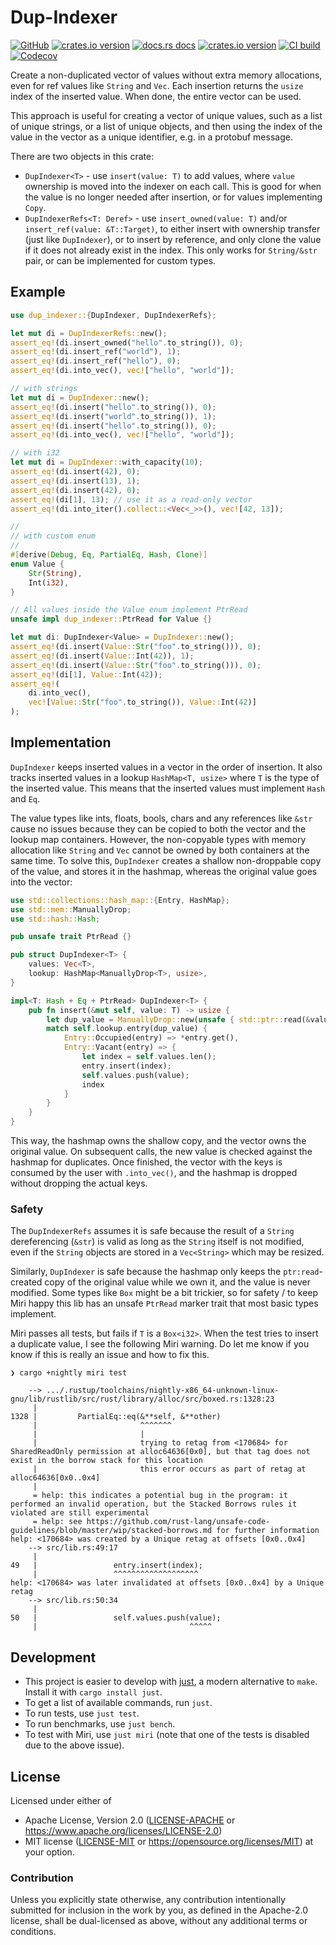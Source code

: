 # Dup-Indexer

[![GitHub](https://img.shields.io/badge/github-dup--indexer-8da0cb?logo=github)](https://github.com/nyurik/dup-indexer)
[![crates.io version](https://img.shields.io/crates/v/dup-indexer.svg)](https://crates.io/crates/dup-indexer)
[![docs.rs docs](https://docs.rs/dup-indexer/badge.svg)](https://docs.rs/dup-indexer)
[![crates.io version](https://img.shields.io/crates/l/dup-indexer.svg)](https://github.com/nyurik/dup-indexer/blob/main/LICENSE-APACHE)
[![CI build](https://github.com/nyurik/dup-indexer/workflows/CI/badge.svg)](https://github.com/nyurik/dup-indexer/actions)
[![Codecov](https://img.shields.io/codecov/c/github/nyurik/dup-indexer)](https://app.codecov.io/gh/nyurik/dup-indexer)

Create a non-duplicated vector of values without extra memory allocations, even for ref values like `String` and
`Vec`. Each insertion returns the `usize` index of the inserted value. When done, the entire vector can be used.

This approach is useful for creating a vector of unique values, such as a list of unique strings, or a list of unique objects, and then using the index of the value in the vector as a unique identifier, e.g. in a protobuf message.

There are two objects in this crate:

* `DupIndexer<T>` - use `insert(value: T)` to add values, where
  `value` ownership is moved into the indexer on each call. This is good for when the value is no longer needed after insertion, or for values implementing
  `Copy`.
* `DupIndexerRefs<T: Deref>` - use `insert_owned(value: T)`  and/or
  `insert_ref(value: &T::Target)`, to either insert with ownership transfer (just like
  `DupIndexer`), or to insert by reference, and only clone the value if it does not already exist in the index. This only works for
  `String/&str` pair, or can be implemented for custom types.

## Example

```rust
use dup_indexer::{DupIndexer, DupIndexerRefs};

let mut di = DupIndexerRefs::new();
assert_eq!(di.insert_owned("hello".to_string()), 0);
assert_eq!(di.insert_ref("world"), 1);
assert_eq!(di.insert_ref("hello"), 0);
assert_eq!(di.into_vec(), vec!["hello", "world"]);

// with strings
let mut di = DupIndexer::new();
assert_eq!(di.insert("hello".to_string()), 0);
assert_eq!(di.insert("world".to_string()), 1);
assert_eq!(di.insert("hello".to_string()), 0);
assert_eq!(di.into_vec(), vec!["hello", "world"]);

// with i32
let mut di = DupIndexer::with_capacity(10);
assert_eq!(di.insert(42), 0);
assert_eq!(di.insert(13), 1);
assert_eq!(di.insert(42), 0);
assert_eq!(di[1], 13); // use it as a read-only vector
assert_eq!(di.into_iter().collect::<Vec<_>>(), vec![42, 13]);

//
// with custom enum
//
#[derive(Debug, Eq, PartialEq, Hash, Clone)]
enum Value {
    Str(String),
    Int(i32),
}

// All values inside the Value enum implement PtrRead
unsafe impl dup_indexer::PtrRead for Value {}

let mut di: DupIndexer<Value> = DupIndexer::new();
assert_eq!(di.insert(Value::Str("foo".to_string())), 0);
assert_eq!(di.insert(Value::Int(42)), 1);
assert_eq!(di.insert(Value::Str("foo".to_string())), 0);
assert_eq!(di[1], Value::Int(42));
assert_eq!(
    di.into_vec(),
    vec![Value::Str("foo".to_string()), Value::Int(42)]
);
```

## Implementation

`DupIndexer` keeps inserted values in a vector in the order of insertion. It also tracks inserted values in a lookup
`HashMap<T, usize>` where `T` is the type of the inserted value. This means that the inserted values must implement
`Hash` and `Eq`.

The value types like ints, floats, bools, chars and any references like
`&str` cause no issues because they can be copied to both the vector and the lookup map containers. However, the non-copyable types with memory allocation like
`String` and
`Vec` cannot be owned by both containers at the same time. To solve this,
`DupIndexer` creates a shallow non-droppable copy of the value, and stores it in the hashmap, whereas the original value goes into the vector:

```rust
use std::collections::hash_map::{Entry, HashMap};
use std::mem::ManuallyDrop;
use std::hash::Hash;

pub unsafe trait PtrRead {}

pub struct DupIndexer<T> {
    values: Vec<T>,
    lookup: HashMap<ManuallyDrop<T>, usize>,
}

impl<T: Hash + Eq + PtrRead> DupIndexer<T> {
    pub fn insert(&mut self, value: T) -> usize {
        let dup_value = ManuallyDrop::new(unsafe { std::ptr::read(&value) });
        match self.lookup.entry(dup_value) {
            Entry::Occupied(entry) => *entry.get(),
            Entry::Vacant(entry) => {
                let index = self.values.len();
                entry.insert(index);
                self.values.push(value);
                index
            }
        }
    }
}
```

This way, the hashmap owns the shallow copy, and the vector owns the original value. On subsequent calls, the new value is checked against the hashmap for duplicates. Once finished, the vector with the keys is consumed by the user with
`.into_vec()`, and the hashmap is dropped without dropping the actual keys.

### Safety

The `DupIndexerRefs` assumes it is safe because the result of a `String` dereferencing (`&str`) is valid as long as the
`String` itself is not modified, even if the `String` objects are stored in a `Vec<String>` which may be resized.

Similarly, `DupIndexer` is safe because the hashmap only keeps the
`ptr:read`-created copy of the original value while we own it, and the value is never modified. Some types like
`Box` might be a bit trickier, so for safety / to keep Miri happy this lib has an unsafe
`PtrRead` marker trait that most basic types implement.

Miri passes all tests, but fails if `T` is a
`Box<i32>`. When the test tries to insert a duplicate value, I see the following Miri warning. Do let me know if you know if this is really an issue and how to fix this.

```text
❯ cargo +nightly miri test

    --> .../.rustup/toolchains/nightly-x86_64-unknown-linux-gnu/lib/rustlib/src/rust/library/alloc/src/boxed.rs:1328:23
     |
1328 |         PartialEq::eq(&**self, &**other)
     |                       ^^^^^^^
     |                       |
     |                       trying to retag from <170684> for SharedReadOnly permission at alloc64636[0x0], but that tag does not exist in the borrow stack for this location
     |                       this error occurs as part of retag at alloc64636[0x0..0x4]
     |
     = help: this indicates a potential bug in the program: it performed an invalid operation, but the Stacked Borrows rules it violated are still experimental
     = help: see https://github.com/rust-lang/unsafe-code-guidelines/blob/master/wip/stacked-borrows.md for further information
help: <170684> was created by a Unique retag at offsets [0x0..0x4]
    --> src/lib.rs:49:17
     |
49   |                 entry.insert(index);
     |                 ^^^^^^^^^^^^^^^^^^^
help: <170684> was later invalidated at offsets [0x0..0x4] by a Unique retag
    --> src/lib.rs:50:34
     |
50   |                 self.values.push(value);
     |                                  ^^^^^
```

## Development

* This project is easier to develop with [just](https://github.com/casey/just#readme), a modern alternative to `make`.
  Install it with `cargo install just`.
* To get a list of available commands, run `just`.
* To run tests, use `just test`.
* To run benchmarks, use `just bench`.
* To test with Miri, use `just miri` (note that one of the tests is disabled due to the above issue).

## License

Licensed under either of

* Apache License, Version 2.0 ([LICENSE-APACHE](LICENSE-APACHE) or <https://www.apache.org/licenses/LICENSE-2.0>)
* MIT license ([LICENSE-MIT](LICENSE-MIT) or <https://opensource.org/licenses/MIT>)
  at your option.

### Contribution

Unless you explicitly state otherwise, any contribution intentionally
submitted for inclusion in the work by you, as defined in the
Apache-2.0 license, shall be dual-licensed as above, without any
additional terms or conditions.
